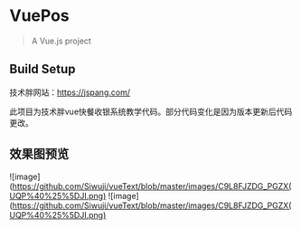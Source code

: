 # VuePos

> A Vue.js project

## Build Setup

技术胖网站：https://jspang.com/

此项目为技术胖vue快餐收银系统教学代码。部分代码变化是因为版本更新后代码更改。
## 效果图预览
![image](https://github.com/Siwuji/vueText/blob/master/images/C9L8FJZDG_PGZX(UQP%40%25%5DJI.png)
![image](https://github.com/Siwuji/vueText/blob/master/images/C9L8FJZDG_PGZX(UQP%40%25%5DJI.png)
